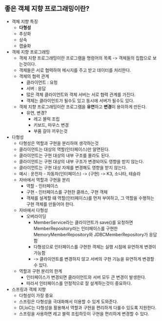 좋은 객체 지향 프로그래밍이란?
---------------------

* 객체 지향 특징
  * **다형성**
  * 추상화
  * 상속
  * 캡슐화
* 객체 지향 프로그래밍
  * 객체 지향 프로그래밍이란 프로그램을 명령어의 목록 -> 객체들의 집합으로 보는것이다.
  * 객체들은 서로 협력하여 메시지를 주고 받고 데이터를 처리한다.
  * 객체의 협력 관계
    * 클라이언트 : 요청
    * 서버 : 응답
    * 많은 객체 클라이언트와 객체 서버는 서로 협력 관계를 가진다.
    * 객체는 클라이언트가 될수도 있고 동시에 서버가 될수도 있다.
  * 객체 지향 프로그래밍이란 프로그램을 **유연**하고 **변경**이 용이하게 만든다.
    * 유연, 변경?
      * 레고 블럭 조립
      * 키보드, 마우스 변경
      * 부품 갈아 끼우는것
* 다형성
  * 다형성은 역할과 구현을 분리하여 생각하는것
  * 클라이언트는 대상의 역할(인터페이스)만 알면된다.
  * 클라이언트는 구현 대상의 내부 구조를 몰라도 된다.
  * 클라이언트는 구현 대상의 내부 구조가 변경되어도 영향을 받지 않는다.
  * 클라이언트는 구현 대상 자체를 변경해도 영향을 받지 않는다.
  * 예시 : 운전자 - 자동차(인터페이스) -> (구현) -> K3, 소나타, 테슬라
  * 자바에서 역할과 구현을 분리
    * 역할 - 인터페이스
    * 구현 - 인터페이스를 구현한 클래스, 구현 객체
    * 객체를 설계할 떄 역할(인터페이스)를 먼저 부여하고, 그 역할을 수행하는 구현 객체를 만들어야 한다.
  * 자바에서 다형성
    * 오버라이딩
      * MemberService라는 클라이언트가 save()를 요청하면 MemberRepository라는 인터페이스를 구현한 MemoryMemberRepository와 JDBCMemberRepository가 응답함
      * 다형성으로 인터페이스를 구현한 객체는 실행 시점에 유연하게 변경이 가능함
      * -> 클라이언트를 변경하지 않고 서버의 구현 기능을 유연하게 변경할 수 있다.
  * 역할과 구현 분리의 한계
    * 인터페이스가 변경되면 클라이언트와 서버 모두 큰 변경이 발생한다.
    * 따라서 인터페이스를 안정적으로 잘 설계하는것이 중요하다.
* 스프링과 객체 지향
  * 다형성이 가장 중요
  * 스프링은 다형성을 극대화해서 이용할 수 있게 도와준다.
  * DI,IoC는 다형성을 활용해서 역할과 구현을 편리하게 다룰수 있도록 지원한다.
  * 스프링을 사용하면 레고 블럭 조립하듯이 구현을 편리하게 변경할 수 있다.